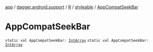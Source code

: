 [app](../../../index.md) / [dagger.android.support](../../index.md) / [R](../index.md) / [styleable](index.md) / [AppCompatSeekBar](./-app-compat-seek-bar.md)

# AppCompatSeekBar

`static val AppCompatSeekBar: `[`IntArray`](https://kotlinlang.org/api/latest/jvm/stdlib/kotlin/-int-array/index.html)
`static val AppCompatSeekBar: `[`IntArray`](https://kotlinlang.org/api/latest/jvm/stdlib/kotlin/-int-array/index.html)
